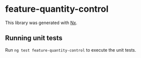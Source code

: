 # feature-quantity-control

This library was generated with [Nx](https://nx.dev).

## Running unit tests

Run `ng test feature-quantity-control` to execute the unit tests.
